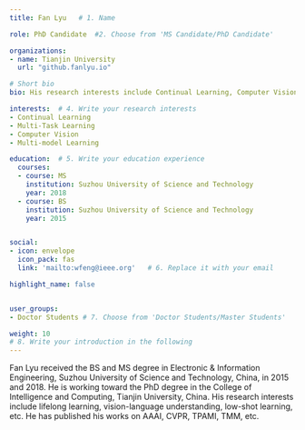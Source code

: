 ```yaml
---
title: Fan Lyu   # 1. Name

role: PhD Candidate  #2. Choose from 'MS Candidate/PhD Candidate'

organizations:
- name: Tianjin University
  url: "github.fanlyu.io"

# Short bio 
bio: His research interests include Continual Learning, Computer Vision, Multi-model learning.   # 3. Write your short biography

interests:  # 4. Write your research interests
- Continual Learning
- Multi-Task Learning
- Computer Vision
- Multi-model Learning

education:  # 5. Write your education experience
  courses:
  - course: MS
    institution: Suzhou University of Science and Technology
    year: 2018
  - course: BS
    institution: Suzhou University of Science and Technology
    year: 2015


social:
- icon: envelope
  icon_pack: fas
  link: 'mailto:wfeng@ieee.org'   # 6. Replace it with your email

highlight_name: false


user_groups:
- Doctor Students # 7. Choose from 'Doctor Students/Master Students'

weight: 10
# 8. Write your introduction in the following
---
```


Fan Lyu received the BS and MS degree in Electronic & Information Engineering, Suzhou University of Science and Technology, China, in 2015 and 2018. He is working toward the PhD degree in the College of Intelligence and Computing, Tianjin University, China. His research interests include lifelong learning, vision-language understanding, low-shot learning, etc. He has published his works on AAAI, CVPR, TPAMI, TMM, etc.

